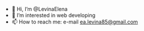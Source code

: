 - 👋 Hi, I’m @LevinaElena
- 👀 I’m interested in web developing
- 📫 How to reach me: 
              e-mail 	ea.levina85@gmail.com
